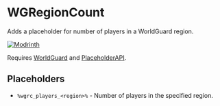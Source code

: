 # WGRegionCount

Adds a placeholder for number of players in a WorldGuard region.

[![Modrinth](https://cdn.jsdelivr.net/npm/@intergrav/devins-badges@3/assets/cozy/available/modrinth_vector.svg)](https://modrinth.com/plugin/wgregioncount)

Requires [WorldGuard](https://enginehub.org/worldguard) and [PlaceholderAPI](https://www.spigotmc.org/resources/placeholderapi.6245/).

## Placeholders
- `%wgrc_players_<region>%` - Number of players in the specified region.
